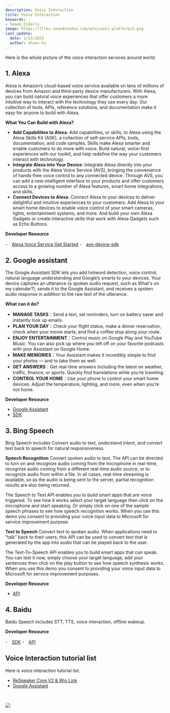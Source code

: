 ```yaml
---
description: Voice Interaction
title: Voice Interaction
keywords:
- Seeed_Elderly
image: https://files.seeedstudio.com/wiki/wiki-platform/S.png
last_update:
  date: 1/13/2023
  author: shuxu hu
---
```


Here is the whole picture of the voice interaction services around world. 

## 1. Alexa

Alexa is Amazon’s cloud-based voice service available on tens of millions of devices from Amazon and third-party device manufacturers. With Alexa, you can build natural voice experiences that offer customers a more intuitive way to interact with the technology they use every day. Our collection of tools, APIs, reference solutions, and documentation make it easy for anyone to build with Alexa.

**What You Can Build with Alexa?**
- **Add Capabilities to Alexa**: Add capabilities, or skills, to Alexa using the Alexa Skills Kit (ASK), a collection of self-service APIs, tools, documentation, and code samples. Skills make Alexa smarter and enable customers to do more with voice. Build natural, voice-first experiences with our toolkit, and help redefine the way your customers interact with technology.
- **Integrate Alexa into Your Device**: Integrate Alexa directly into your products with the Alexa Voice Service (AVS), bringing the convenience of hands-free voice control to any connected device. Through AVS, you can add a new intelligent interface to your products and offer customers access to a growing number of Alexa features, smart home integrations, and skills.
- **Connect Devices to Alexa**: Connect Alexa to your devices to deliver delightful and intuitive experiences to your customers. Add Alexa to your smart home devices to enable voice control of your smart cameras, lights, entertainment systems, and more. And build your own Alexa Gadgets or create interactive skills that work with Alexa Gadgets such as Echo Buttons.

**Developer Resource**

-　[Alexa Voice Service Get Started](https://developer.amazon.com/zh/alexa-voice-service)
-　[avs-device-sdk](https://github.com/alexa/avs-device-sdk/wiki)

## 2. Google assistant

The Google Assistant SDK lets you add hotword detection, voice control, natural language understanding and Google’s smarts to your devices. Your device captures an utterance (a spoken audio request, such as What's on my calendar?), sends it to the Google Assistant, and receives a spoken audio response in addition to the raw text of the utterance.

**What can it do?**
- **MANAGE TASKS**：Send a text, set reminders, turn on battery saver and instantly look up emails.
- **PLAN YOUR DAY**：Check your flight status, make a dinner reservation, check when your movie starts, and find a coffee stop along your route.
- **ENJOY ENTERTAINMENT**：Control music on Google Play and YouTube Music. You can also pick up where you left off on your favorite podcasts with your Assistant on Google Home.
- **MAKE MEMORIES**：Your Assistant makes it incredibly simple to find your photos — and to take them as well.
- **GET ANSWERS**：Get real-time answers including the latest on weather, traffic, finance, or sports. Quickly find translations while you’re traveling.
- **CONTROL YOUR HOME**：Use your phone to control your smart home devices. Adjust the temperature, lighting, and more, even when you’re not home.

**Developer Resource**

- [Google Assistant](https://assistant.google.com/)
- [SDK](https://developers.google.com/assistant/sdk/overview)

## 3. Bing Speech

Bing Speech includes Convert audio to text, understand intent, and convert text back to speech for natural responsiveness.

**Speech Recognition**
Convert spoken audio to text. The API can be directed to turn on and recognize audio coming from the microphone in real-time, recognize audio coming from a different real-time audio source, or to recognize audio from within a file. In all cases, real-time streaming is available, so as the audio is being sent to the server, partial recognition results are also being returned.

The Speech to Text API enables you to build smart apps that are voice triggered. To see how it works select your target language then click on the microphone and start speaking. Or simply click on one of the sample speech phrases to see how speech recognition works. When you use this demo you consent to providing your voice input data to Microsoft for service improvement purpose.

**Text to Speech**
Convert text to spoken audio. When applications need to “talk” back to their users, this API can be used to convert text that is generated by the app into audio that can be played back to the user.

The Text-To-Speech API enables you to build smart apps that can speak. You can test it now, simply choose your target language, add your sentences then click on the play button to see how speech synthesis works. When you use this demo you consent to providing your voice input data to Microsoft for service improvement purposes.

**Developer Resource**

- [API](https://docs.microsoft.com/en-us/azure/cognitive-services/speech/home)


## 4. Baidu

Baidu Speech includes STT, TTS, voice interaction, offline wakeup. 

**Developer Resource**

-　[SDK](https://github.com/MyDuerOS/DuerOS-Python-Client)
-　[API](http://ai.baidu.com/docs#/ASR-Android-SDK/top)

## Voice Interaction tutorial list

Here is voice interaction tutorial list.

- [ReSpeaker Core V2 & Wio Link](/ReSpeaker_Core_V2_&_Wio_Link/)
- [Google Assistant](/Google_Assistant)
<div>
  <br /><p style={{textAlign: 'center'}}><a href="https://www.seeedstudio.com/act-4.html?utm_source=wiki&utm_medium=wikibanner&utm_campaign=newproducts" target="_blank"><img src="https://files.seeedstudio.com/wiki/Wiki_Banner/new_product.jpg" /></a></p>
</div>
